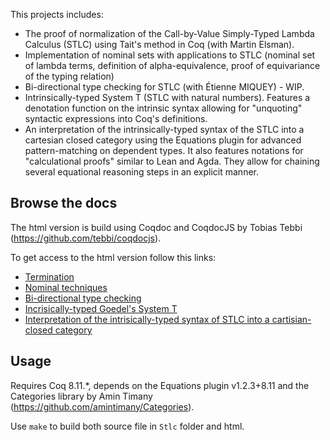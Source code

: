 This projects includes:
* The proof of normalization of the Call-by-Value Simply-Typed Lambda
  Calculus (STLC) using Tait's method in Coq (with Martin Elsman).
* Implementation of nominal sets with applications to STLC (nominal
set of lambda terms, definition of alpha-equivalence, proof of
equivariance of the typing relation)
* Bi-directional type checking for STLC (with Étienne MIQUEY) - WIP.
* Intrinsically-typed System T (STLC with natural numbers). Features a denotation function on the intrinsic syntax allowing for "unquoting" syntactic expressions into Coq's definitions.
* An interpretation of the intrinsically-typed syntax of the STLC into a cartesian closed category using the Equations plugin for advanced pattern-matching on dependent types. It also features notations for "calculational proofs" similar to Lean and Agda. They allow for chaining several equational reasoning steps in an explicit manner.

Browse the docs
-----------
The html version is build using Coqdoc and CoqdocJS by Tobias Tebbi (https://github.com/tebbi/coqdocjs).

To get access to the html version follow this links:

* [Termination](http://dannenkov.me/stlcnorm/Stlc.stlc.html)
* [Nominal techniques](http://dannenkov.me/stlcnorm/Stlc.nomstlc.html)
* [Bi-directional type checking](http://dannenkov.me/stlcnorm/Stlc.stlc_bidir.html)
* [Incrisically-typed Goedel's System T](http://dannenkov.me/stlcnorm/Stlc.Goedel.html)
* [Interpretation of the intrisically-typed syntax of STLC into a cartisian-closed category](http://dannenkov.me/stlcnorm/Stlc.StlcCCC.html)

Usage
-----

Requires Coq 8.11.*, depends on the Equations plugin v1.2.3+8.11 and the Categories library by Amin Timany (https://github.com/amintimany/Categories).

Use `make` to build both source file in `Stlc` folder and html.
